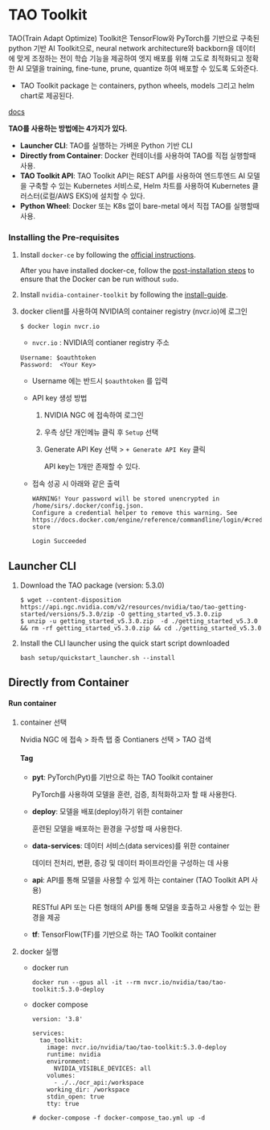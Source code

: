 # TAO Toolkit

TAO(Train Adapt Optimize) Toolkit은 TensorFlow와 PyTorch를 기반으로 구축된 python 기반 AI Toolkit으로, neural network architecture와 backborn을 데이터에 맞게 조정하는 전이 학습 기능을 제공하여 엣지 배포를 위해 고도로 최적화되고 정확한 AI 모델을 training, fine-tune, prune, quantize 하여 배포할 수 있도록 도와준다.

- TAO Toolkit package 는 containers, python wheels, models 그리고 helm chart로 제공된다.



[docs](https://docs.nvidia.com/tao/tao-toolkit/text/tao_toolkit_quick_start_guide.html#launcher-cli)



**TAO를 사용하는 방법에는 4가지가 있다.**

- **Launcher CLI**: TAO를 실행하는 가벼운 Python 기반 CLI
- **Directly from Container**: Docker 컨테이너를 사용하여 TAO를 직접 실행할때 사용.
- **TAO Toolkit API**: TAO Toolkit API는 REST API를 사용하여 엔드투엔드 AI 모델을 구축할 수 있는 Kubernetes 서비스로, Helm 차트를 사용하여 Kubernetes 클러스터(로컬/AWS EKS)에 설치할 수 있다.
- **Python Wheel**: Docker 또는 K8s 없이 bare-metal 에서 직접 TAO를 실행할때 사용.





### Installing the Pre-requisites

1. Install `docker-ce` by following the [official instructions](https://docs.docker.com/engine/install).

   After you have installed docker-ce, follow the [post-installation steps](https://docs.docker.com/engine/install/linux-postinstall/) to ensure that the Docker can be run without `sudo`.

2. Install `nvidia-container-toolkit` by following the [install-guide](https://docs.nvidia.com/datacenter/cloud-native/container-toolkit/install-guide.html).

3. docker client를 사용하여 NVIDIA의 container registry (nvcr.io)에 로그인

   ```
   $ docker login nvcr.io
   ```

   - `nvcr.io` : NVIDIA의 contianer registry 주소

   ```
   Username: $oauthtoken
   Password:  <Your Key>
   ```

   - Username 에는 반드시 `$oauthtoken` 를 입력

   - API key 생성 방법

     1. NVIDIA NGC 에 접속하여 로그인

     2. 우측 상단 개인메뉴 클릭 후 `Setup` 선택

     3. Generate API Key 선택 > `+ Generate API Key` 클릭

        API key는 1개만 존재할 수 있다.

   - 접속 성공 시 아래와 같은 출력 

     ```
     WARNING! Your password will be stored unencrypted in /home/sirs/.docker/config.json.
     Configure a credential helper to remove this warning. See
     https://docs.docker.com/engine/reference/commandline/login/#credentials-store
     
     Login Succeeded
     ```





## Launcher CLI

1. Download the TAO package (version: 5.3.0)

   ```
   $ wget --content-disposition https://api.ngc.nvidia.com/v2/resources/nvidia/tao/tao-getting-started/versions/5.3.0/zip -O getting_started_v5.3.0.zip
   $ unzip -u getting_started_v5.3.0.zip  -d ./getting_started_v5.3.0 && rm -rf getting_started_v5.3.0.zip && cd ./getting_started_v5.3.0
   ```

2. Install the CLI launcher using the quick start script downloaded

   ```
   bash setup/quickstart_launcher.sh --install
   ```

   



## Directly from Container

#### Run container

1. container 선택

   Nvidia NGC 에 접속 > 좌측 탭 중 Contianers 선택 > TAO 검색

   #### Tag

   - **pyt**: PyTorch(Pyt)를 기반으로 하는 TAO Toolkit container

     PyTorch를 사용하여 모델을 훈련, 검증, 최적화하고자 할 때 사용한다.

   - **deploy**: 모델을 배포(deploy)하기 위한 container

     훈련된 모델을 배포하는 환경을 구성할 때 사용한다.

   - **data-services**: 데이터 서비스(data services)를 위한 container

     데이터 전처리, 변환, 증강 및 데이터 파이프라인을 구성하는 데 사용

   - **api**: API를 통해 모델을 사용할 수 있게 하는 container (TAO Toolkit API 사용)

     RESTful API 또는 다른 형태의 API를 통해 모델을 호출하고 사용할 수 있는 환경을 제공

   - **tf**: TensorFlow(TF)를 기반으로 하는 TAO Toolkit container

2. docker 실행

   - docker run

     ```
     docker run --gpus all -it --rm nvcr.io/nvidia/tao/tao-toolkit:5.3.0-deploy
     ```

   - docker compose

     ```
     version: '3.8'
     
     services:
       tao_toolkit:
         image: nvcr.io/nvidia/tao/tao-toolkit:5.3.0-deploy
         runtime: nvidia
         environment:
           NVIDIA_VISIBLE_DEVICES: all
         volumes:
           - ./../ocr_api:/workspace
         working_dir: /workspace
         stdin_open: true
         tty: true
     
     # docker-compose -f docker-compose_tao.yml up -d 
     ```

     







